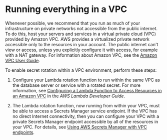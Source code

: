 # Running everything in a VPC<a name="integrating_vpc"></a>

Whenever possible, we recommend that you run as much of your infrastructure on private networks not accessible from the public internet\. To do this, host your servers and services in a virtual private cloud \(VPC\) provided by Amazon VPC\. AWS provides a virtualized private network accessible only to the resources in your account\. The public internet can't view or access, unless you explicitly configure it with access, for example with a NAT gateway\. For information about Amazon VPC, see the [Amazon VPC User Guide](https://docs.aws.amazon.com/vpc/latest/userguide/)\.

To enable secret rotation within a VPC environment, perform these steps:

1. Configure your Lambda rotation function to run within the same VPC as the database server or service with a rotated secret\. For more information, see [Configuring a Lambda Function to Access Resources in an Amazon VPC](https://docs.aws.amazon.com/lambda/latest/dg/vpc.html) in the *AWS Lambda Developer Guide*\.

1. The Lambda rotation function, now running from within your VPC, must be able to access a Secrets Manager service endpoint\. If the VPC has no direct Internet connectivity, then you can configure your VPC with a private Secrets Manager endpoint accessible by all of the resources in your VPC\. For details, see [Using AWS Secrets Manager with VPC endpoints](vpc-endpoint-overview.md)\.